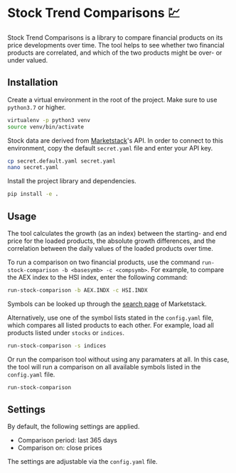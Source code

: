 # Stock Trend Comparisons :chart:

Stock Trend Comparisons is a library to compare financial products on its price developments over time. The tool helps to see whether two financial products are correlated, and which of the two products might be over- or under valued.

## Installation

Create a virtual environment in the root of the project. Make sure to use `python3.7` or higher.
```bash
virtualenv -p python3 venv
source venv/bin/activate
```

Stock data are derived from [Marketstack](https://marketstack.com/)'s API. In order to connect to this environment, copy the default `secret.yaml` file and enter your API key.
```bash
cp secret.default.yaml secret.yaml
nano secret.yaml
```

Install the project library and dependencies.
```bash
pip install -e .
```

## Usage

The tool calculates the growth (as an index) between the starting- and end price for the loaded products, the absolute growth differences, and the correlation between the daily values of the loaded products over time.

To run a comparison on two financial products, use the command `run-stock-comparison -b <basesymb> -c <compsymb>`. For example, to compare the AEX index to the HSI index, enter the following command:
```bash
run-stock-comparison -b AEX.INDX -c HSI.INDX
```

Symbols can be looked up through the [search page](https://marketstack.com/search) of Marketstack.

Alternatively, use one of the symbol lists stated in the `config.yaml` file, which compares all listed products to each other. For example, load all products listed under `stocks` or `indices`.
```bash
run-stock-comparison -s indices
```

Or run the comparison tool without using any paramaters at all. In this case, the tool will run a comparison on all available symbols listed in the `config.yaml` file.
```bash
run-stock-comparison
```

## Settings

By default, the following settings are applied.

- Comparison period: last 365 days
- Comparison on: close prices

The settings are adjustable via the `config.yaml` file.

